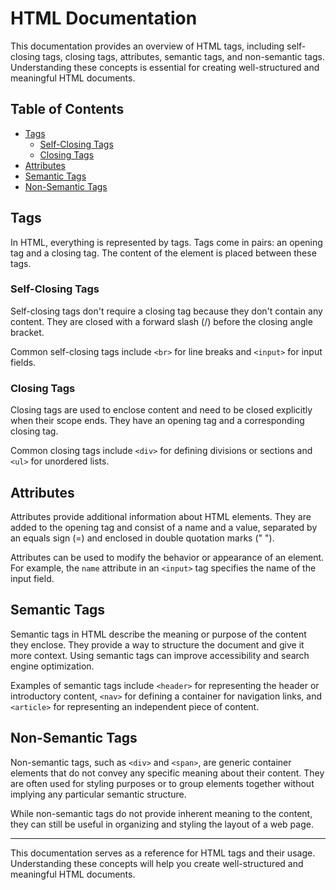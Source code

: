 # HTML Documentation

This documentation provides an overview of HTML tags, including self-closing tags, closing tags, attributes, semantic tags, and non-semantic tags. Understanding these concepts is essential for creating well-structured and meaningful HTML documents.

## Table of Contents

- [Tags](#tags)
  - [Self-Closing Tags](#self-closing-tags)
  - [Closing Tags](#closing-tags)
- [Attributes](#attributes)
- [Semantic Tags](#semantic-tags)
- [Non-Semantic Tags](#non-semantic-tags)

## Tags

In HTML, everything is represented by tags. Tags come in pairs: an opening tag and a closing tag. The content of the element is placed between these tags.

### Self-Closing Tags

Self-closing tags don't require a closing tag because they don't contain any content. They are closed with a forward slash (/) before the closing angle bracket.

Common self-closing tags include `<br>` for line breaks and `<input>` for input fields.

### Closing Tags

Closing tags are used to enclose content and need to be closed explicitly when their scope ends. They have an opening tag and a corresponding closing tag.

Common closing tags include `<div>` for defining divisions or sections and `<ul>` for unordered lists.

## Attributes

Attributes provide additional information about HTML elements. They are added to the opening tag and consist of a name and a value, separated by an equals sign (=) and enclosed in double quotation marks (" ").

Attributes can be used to modify the behavior or appearance of an element. For example, the `name` attribute in an `<input>` tag specifies the name of the input field.

## Semantic Tags

Semantic tags in HTML describe the meaning or purpose of the content they enclose. They provide a way to structure the document and give it more context. Using semantic tags can improve accessibility and search engine optimization.

Examples of semantic tags include `<header>` for representing the header or introductory content, `<nav>` for defining a container for navigation links, and `<article>` for representing an independent piece of content.

## Non-Semantic Tags

Non-semantic tags, such as `<div>` and `<span>`, are generic container elements that do not convey any specific meaning about their content. They are often used for styling purposes or to group elements together without implying any particular semantic structure.

While non-semantic tags do not provide inherent meaning to the content, they can still be useful in organizing and styling the layout of a web page.

---

This documentation serves as a reference for HTML tags and their usage. Understanding these concepts will help you create well-structured and meaningful HTML documents.